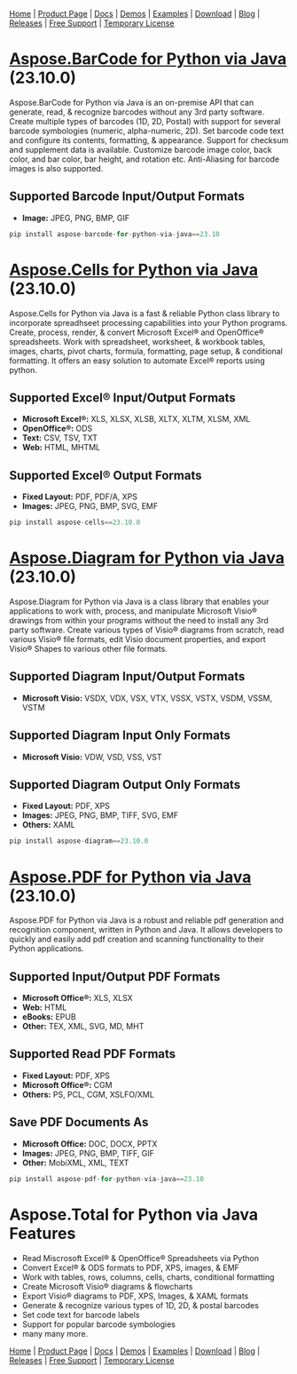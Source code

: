 [Home](https://www.aspose.com/) | [Product Page](https://products.aspose.com/total/python-java) | [Docs](https://docs.aspose.com/total/pythonjava/) | [Demos](https://products.aspose.app/total/family) | [Examples](https://aspose.github.io/) | [Download](https://downloads.aspose.com/total/pythonjava) | [Blog](https://blog.aspose.com/category/total/) | [Releases](https://releases.aspose.com/) | [Free Support](https://forum.aspose.com/c/total/7) | [Temporary License](https://purchase.aspose.com/temporary-license)

# [Aspose.BarCode for Python via Java](https://pypi.org/project/aspose-barcode-for-python-via-java/23.10/) (23.10.0)

Aspose.BarCode for Python via Java is an on-premise API that can generate, read, & recognize barcodes without any 3rd party software. Create multiple types of barcodes (1D, 2D, Postal) with support for several barcode symbologies (numeric, alpha-numeric, 2D). Set barcode code text and configure its contents, formatting, & appearance. Support for checksum and supplement data is available. Customize barcode image color, back color, and bar color, bar height, and rotation etc. Anti-Aliasing for barcode images is also supported.

## Supported Barcode Input/Output Formats

- **Image:** JPEG, PNG, BMP, GIF

```python
pip install aspose-barcode-for-python-via-java==23.10
```

# [Aspose.Cells for Python via Java](https://pypi.org/project/aspose-cells/23.10.0/) (23.10.0)

Aspose.Cells for Python via Java is a fast & reliable Python class library to incorporate spreadhseet processing capabilities into your Python programs. Create, process, render, & convert Microsoft Excel&reg; and OpenOffice&reg; spreadsheets. Work with spreadsheet, worksheet, & workbook tables, images, charts, pivot charts, formula, formatting, page setup, & conditional formatting. It offers an easy solution to automate Excel&reg; reports using python.

## Supported Excel&reg; Input/Output Formats

- **Microsoft Excel&reg;:** XLS, XLSX, XLSB, XLTX, XLTM, XLSM, XML
- **OpenOffice&reg;:** ODS
- **Text:** CSV, TSV, TXT
- **Web:** HTML, MHTML

## Supported Excel&reg; Output Formats

- **Fixed Layout:** PDF, PDF/A, XPS
- **Images:** JPEG, PNG, BMP, SVG, EMF

```python
pip install aspose-cells==23.10.0
```

# [Aspose.Diagram for Python via Java](https://pypi.org/project/aspose-diagram/23.10.0/) (23.10.0)

Aspose.Diagram for Python via Java is a class library that enables your applications to work with, process, and manipulate Microsoft Visio&reg; drawings from within your programs without the need to install any 3rd party software. Create various types of Visio&reg; diagrams from scratch, read various Visio&reg; file formats, edit Visio document properties, and export Visio&reg; Shapes to various other file formats.

## Supported Diagram Input/Output Formats

- **Microsoft Visio:** VSDX, VDX, VSX, VTX, VSSX, VSTX, VSDM, VSSM, VSTM

## Supported Diagram Input Only Formats

- **Microsoft Visio:** VDW, VSD, VSS, VST

## Supported Diagram Output Only Formats

- **Fixed Layout:** PDF, XPS
- **Images:** JPEG, PNG, BMP, TIFF, SVG, EMF
- **Others:** XAML

```python
pip install aspose-diagram==23.10.0
```

# [Aspose.PDF for Python via Java](https://pypi.org/project/aspose-pdf-for-python-via-java/23.10/) (23.10.0)

Aspose.PDF for Python via Java is a robust and reliable pdf generation and recognition component, written in Python and Java. It allows developers to quickly and easily add pdf creation and scanning functionality to their Python applications.

## Supported Input/Output PDF Formats

- **Microsoft Office&reg;:** XLS, XLSX
- **Web:** HTML
- **eBooks:** EPUB
- **Other:** TEX, XML, SVG, MD, MHT

## Supported Read PDF Formats

- **Fixed Layout:** PDF, XPS
- **Microsoft Office&reg;:** CGM
- **Others:** PS, PCL, CGM, XSLFO/XML

## Save PDF Documents As

- **Microsoft Office:** DOC, DOCX, PPTX
- **Images:** JPEG, PNG, BMP, TIFF, GIF
- **Other:** MobiXML, XML, TEXT

```python
pip install aspose-pdf-for-python-via-java==23.10
```

# Aspose.Total for Python via Java Features

- Read Miscrosoft Excel&reg; & OpenOffice&reg; Spreadsheets via Python
- Convert Excel&reg; & ODS formats to PDF, XPS, images, & EMF
- Work with tables, rows, columns, cells, charts, conditional formatting
- Create Microsoft Visio&reg; diagrams & flowcharts
- Export Visio&reg; diagrams to PDF, XPS, Images, & XAML formats
- Generate & recognize various types of 1D, 2D, & postal barcodes
- Set code text for barcode labels
- Support for popular barcode symbologies
- many many more.

[Home](https://www.aspose.com/) | [Product Page](https://products.aspose.com/total/python-java) | [Docs](https://docs.aspose.com/total/pythonjava/) | [Demos](https://products.aspose.app/total/family) | [Examples](https://aspose.github.io/) | [Download](https://downloads.aspose.com/total/pythonjava) | [Blog](https://blog.aspose.com/category/total/) | [Releases](https://releases.aspose.com/) | [Free Support](https://forum.aspose.com/c/total/7) | [Temporary License](https://purchase.aspose.com/temporary-license)
